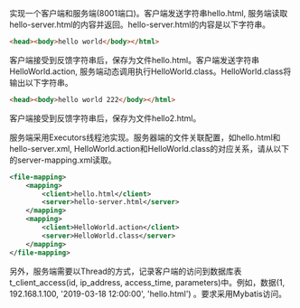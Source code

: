 实现一个客户端和服务端(8001端口)。客户端发送字符串hello.html, 服务端读取hello-server.html的内容并返回。hello-server.html的内容是以下字符串。

```html
<head><body>hello world</body></html>
```

客户端接受到反馈字符串后，保存为文件hello.html。客户端发送字符串HelloWorld.action, 服务端动态调用执行HelloWorld.class。HelloWorld.class将输出以下字符串。

```html
<head><body>hello world 222</body></html>
```

客户端接受到反馈字符串后，保存为文件hello2.html。

服务端采用Executors线程池实现。服务器端的文件关联配置，如hello.html和hello-server.xml, HelloWorld.action和HelloWorld.class的对应关系，请从以下的server-mapping.xml读取。

````````xml
<file-mapping>
	<mapping>
		<client>hello.html</client>
		<server>hello-server.html</server>
	</mapping>
	<mapping>
		<client>HelloWorld.action</client>
		<server>HelloWorld.class</server>
	</mapping>
</file-mapping>	
````````

另外，服务端需要以Thread的方式，记录客户端的访问到数据库表t_client_access(id, ip_address, access_time, parameters)中。例如，数据(1, 192.168.1.100, '2019-03-18 12:00:00', 'hello.html') 。要求采用Mybatis访问。